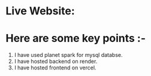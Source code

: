 # Live Website: 
# Here are some key points :-

1. I have used planet spark for mysql databse.
2. I have hosted backend on render.
3. I have hosted frontend on vercel. 